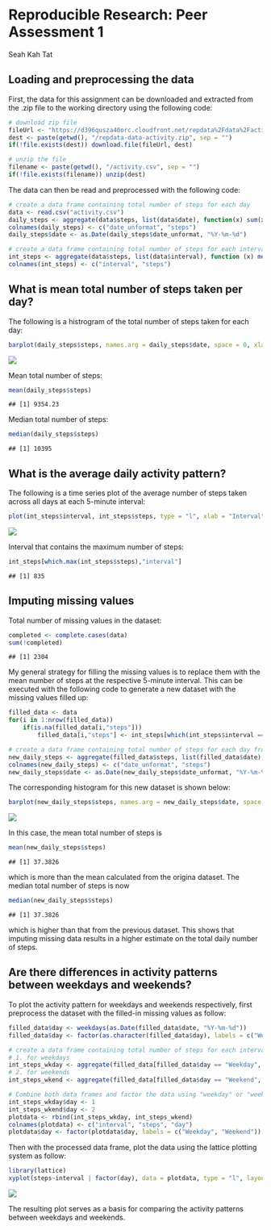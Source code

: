 # Reproducible Research: Peer Assessment 1
Seah Kah Tat


## Loading and preprocessing the data

First, the data for this assignment can be downloaded and extracted from the .zip file to the working directory using the following code:


```r
# download zip file
fileUrl <- "https://d396qusza40orc.cloudfront.net/repdata%2Fdata%2Factivity.zip"
dest <- paste(getwd(), "/repdata-data-activity.zip", sep = "")
if(!file.exists(dest)) download.file(fileUrl, dest)

# unzip the file
filename <- paste(getwd(), "/activity.csv", sep = "")
if(!file.exists(filename)) unzip(dest)
```

The data can then be read and preprocessed with the following code:


```r
# create a data frame containing total number of steps for each day
data <- read.csv("activity.csv")
daily_steps <- aggregate(data$steps, list(data$date), function(x) sum(x,na.rm = TRUE))
colnames(daily_steps) <- c("date_unformat", "steps")
daily_steps$date <- as.Date(daily_steps$date_unformat, "%Y-%m-%d")

# create a data frame containing total number of steps for each interval
int_steps <- aggregate(data$steps, list(data$interval), function (x) mean(x,na.rm = TRUE))
colnames(int_steps) <- c("interval", "steps")
```

## What is mean total number of steps taken per day?

The following is a histrogram of the total number of steps taken for each day:


```r
barplot(daily_steps$steps, names.arg = daily_steps$date, space = 0, xlab = "Date", ylab = "Number of Steps")
```

![](PA1_template_files/figure-html/unnamed-chunk-3-1.png) 

Mean total number of steps:


```r
mean(daily_steps$steps)
```

```
## [1] 9354.23
```

Median total number of steps:


```r
median(daily_steps$steps)
```

```
## [1] 10395
```

## What is the average daily activity pattern?

The following is a time series plot of the average number of steps taken across all days at each 5-minute interval:


```r
plot(int_steps$interval, int_steps$steps, type = "l", xlab = "Interval", ylab = "Number of Steps")
```

![](PA1_template_files/figure-html/unnamed-chunk-6-1.png) 

Interval that contains the maximum number of steps:

```r
int_steps[which.max(int_steps$steps),"interval"]
```

```
## [1] 835
```

## Imputing missing values

Total number of missing values in the dataset:


```r
completed <- complete.cases(data)
sum(!completed)
```

```
## [1] 2304
```

My general strategy for filling the missing values is to replace them with the mean number of steps at the respective 5-minute interval. This can be executed with the following code to generate a new dataset with the missing values filled up:


```r
filled_data <- data
for(i in 1:nrow(filled_data)) 
    if(is.na(filled_data[i,"steps"]))
        filled_data[i,"steps"] <- int_steps[which(int_steps$interval == filled_data[i, "interval"]), "steps"]

# create a data frame containing total number of steps for each day from new dataset
new_daily_steps <- aggregate(filled_data$steps, list(filled_data$date), mean)
colnames(new_daily_steps) <- c("date_unformat", "steps")
new_daily_steps$date <- as.Date(new_daily_steps$date_unformat, "%Y-%m-%d")
```

The corresponding histogram for this new dataset is shown below:


```r
barplot(new_daily_steps$steps, names.arg = new_daily_steps$date, space = 0, xlab = "Date", ylab = "Number of Steps")
```

![](PA1_template_files/figure-html/unnamed-chunk-10-1.png) 

In this case, the mean total number of steps is


```r
mean(new_daily_steps$steps)
```

```
## [1] 37.3826
```

which is more than the mean calculated from the origina dataset. The median total number of steps is now


```r
median(new_daily_steps$steps)
```

```
## [1] 37.3826
```

which is higher than that from the previous dataset. This shows that imputing missing data results in a higher estimate on the total daily number of steps.

## Are there differences in activity patterns between weekdays and weekends?

To plot the activity pattern for weekdays and weekends respectively, first preprocess the dataset with the filled-in missing values as follow:


```r
filled_data$day <- weekdays(as.Date(filled_data$date, "%Y-%m-%d"))
filled_data$day <- factor(as.character(filled_data$day), labels = c("Weekday","Weekday","Weekend","Weekend","Weekday","Weekday","Weekday"))

# create a data frame containing total number of steps for each interval:
# 1. for weekdays
int_steps_wkday <- aggregate(filled_data[filled_data$day == "Weekday", ]$steps, list(filled_data[filled_data$day == "Weekday", ]$interval), mean)
# 2. for weekends
int_steps_wkend <- aggregate(filled_data[filled_data$day == "Weekend", ]$steps, list(filled_data[filled_data$day == "Weekend", ]$interval), mean)

# Combine both data frames and factor the data using "weekday" or "weekend"
int_steps_wkday$day <- 1
int_steps_wkend$day <- 2
plotdata <- rbind(int_steps_wkday, int_steps_wkend)
colnames(plotdata) <- c("interval", "steps", "day")
plotdata$day <- factor(plotdata$day, labels = c("Weekday", "Weekend"))
```

Then with the processed data frame, plot the data using the lattice plotting system as follow: 


```r
library(lattice)
xyplot(steps~interval | factor(day), data = plotdata, type = "l", layout = matrix(c(1, 2), 2, 1, byrow = TRUE), as.table = TRUE, xlab = "Interval", ylab = "Number of Steps")
```

![](PA1_template_files/figure-html/unnamed-chunk-14-1.png) 

The resulting plot serves as a basis for comparing the activity patterns between weekdays and weekends.
